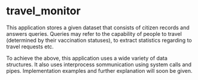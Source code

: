 # travel_monitor
This application stores a given dataset that consists of citizen records and answers queries. Queries may refer to the capability of people to travel (determined by their vaccination statuses), to extract statistics regarding to travel requests etc.

To achieve the above, this application uses a wide variety of data structures. It also uses interprocess sommunication using system calls and pipes. Implementation examples and further explanation will soon be given.


